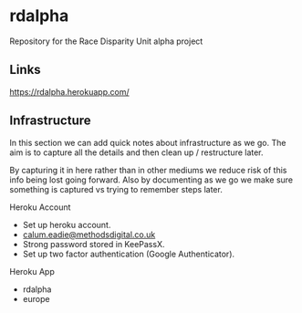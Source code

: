 # rdalpha

Repository for the Race Disparity Unit alpha project

## Links

https://rdalpha.herokuapp.com/

## Infrastructure

In this section we can add quick notes about infrastructure as we go. The aim is to capture all the details and then clean up / restructure later.

By capturing it in here rather than in other mediums we reduce risk of this info being lost going forward. Also by documenting as we go we make sure something is captured vs trying to remember steps later.

Heroku Account
- Set up heroku account.
- calum.eadie@methodsdigital.co.uk
- Strong password stored in KeePassX.
- Set up two factor authentication (Google Authenticator).

Heroku App
- rdalpha
- europe

